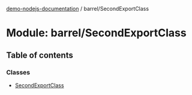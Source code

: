 [demo-nodejs-documentation](../README.md) / barrel/SecondExportClass

# Module: barrel/SecondExportClass

## Table of contents

### Classes

- [SecondExportClass](../classes/barrel_SecondExportClass.SecondExportClass.md)
